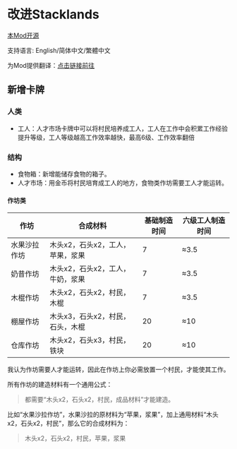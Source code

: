 # 改进Stacklands

[本Mod开源](https://github.com/zoujiawei6/stackland-plus)

支持语言: English/简体中文/繁體中文

为Mod提供翻译：[点击链接前往](https://docs.google.com/spreadsheets/d/1y8gX4RXLmBSlPuslm2VQ52LOpDLZgcWI_LKRpxwh82k/edit?usp=sharing)

## 新增卡牌

### 人类

* 工人：人才市场卡牌中可以将村民培养成工人，工人在工作中会积累工作经验提升等级，工人等级越高工作效率越快，最高6级、工作效率翻倍

### 结构

* 食物箱：新增能储存食物的箱子。
* 人才市场：用金币将村民培育成工人的地方，食物类作坊需要工人才能运转。

#### 作坊类

| 作坊         | 合成材料                         | 基础制造时间 | 六级工人制造时间 |
| ------------ | -------------------------------- | ------------ | ---------------- |
| 水果沙拉作坊 | 木头x2，石头x2，工人，苹果，浆果 | 7            | ≈3.5             |
| 奶昔作坊     | 木头x2，石头x2，工人，牛奶，浆果 | 7            | ≈3.5             |
| 木棍作坊     | 木头x2，石头x2，村民，木棍       | 7            | ≈3.5             |
| 棚屋作坊     | 木头x3，石头x2，村民，石头，木棍 | 20           | ≈10              |
| 仓库作坊     | 木头x2，石头x3，村民，铁块       | 20           | ≈10              |

我认为作坊需要人才能运转，因此在作坊上你必需放置一个村民，才能使其工作。

所有作坊的建造材料有一个通用公式：

> 都需要“木头x2，石头x2，村民，成品材料”才能建造。

比如“水果沙拉作坊”，水果沙拉的原材料为“苹果，浆果”，加上通用材料“木头x2，石头x2，村民”，那么它的合成材料为：

> 木头x2，石头x2，村民，苹果，浆果
